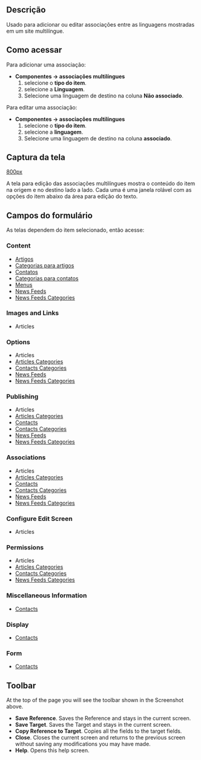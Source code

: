 <!-- Filename: Help4.x:Multilingual_Associations:_Edit / Display title: Ajuda4.x:Associações multilíngues: Editar -->

## Descrição

Usado para adicionar ou editar associações entre as linguagens mostradas
em um site multilíngue.

## Como acessar

Para adicionar uma associação:

- **Componentes → associações multilíngues**
  1.  selecione o **tipo do item**.
  2.  selecione a **Linguagem**.
  3.  Selecione uma linguagem de destino na coluna **Não associado**.

Para editar uma associação:

- **Componentes → associações multilíngues**
  1.  selecione o **tipo do item**.
  2.  selecione a **linguagem**.
  3.  Selecione uma linguagem de destino na coluna **associado**.

## Captura da tela

<a
href="https://docs.joomla.org/index.php?title=Special:Upload&amp;wpDestFile=Help-4x-Components-Assocations-Edit-screen-pt-br.png"
class="new"
title="File:Help-4x-Components-Assocations-Edit-screen-pt-br.png">800px</a>

A tela para edição das associações multilíngues mostra o conteúdo do
item na origem e no destino lado a lado. Cada uma é uma janela rolável
com as opções do item abaixo da área para edição do texto.

## Campos do formulário

As telas dependem do item selecionado, então acesse:

### Content

- [Artigos](https://docs.joomla.org/Help4.x:Articles:_Edit/pt-br#content "Help4.x:Articles: Edit/pt-br")
- [Categorias para
  artigos](https://docs.joomla.org/Help4.x:Articles:_Edit_Category/pt-br#content "Help4.x:Articles: Edit Category/pt-br")
- <a
  href="https://docs.joomla.org/index.php?title=Help4.x:Contacts:_Edit/pt-br&amp;action=edit&amp;redlink=1"
  class="new"
  title="Help4.x:Contacts: Edit/pt-br (page does not exist)">Contatos</a>
- <a
  href="https://docs.joomla.org/index.php?title=Help4.x:Contacts:_Edit_Category/pt-br&amp;action=edit&amp;redlink=1"
  class="new"
  title="Help4.x:Contacts: Edit Category/pt-br (page does not exist)">Categorias
  para contatos</a>
- [Menus](https://docs.joomla.org/Help4.x:Menus:_Items/en "Help4.x:Menus: Items/en")
- [News
  Feeds](https://docs.joomla.org/Help4.x:News_Feeds:_Edit/en#content "Help4.x:News Feeds: Edit/en")
- [News Feeds
  Categories](https://docs.joomla.org/Help4.x:News_Feeds:_Edit_Category/en#content "Help4.x:News Feeds: Edit Category/en")

### Images and Links

- Articles

### Options

- Articles
- [Articles
  Categories](https://docs.joomla.org/Help4.x:Articles:_Edit_Category/en#options "Help4.x:Articles: Edit Category/en")
- [Contacts
  Categories](https://docs.joomla.org/Help4.x:Contacts:_Edit_Category/en#options "Help4.x:Contacts: Edit Category/en")
- [News
  Feeds](https://docs.joomla.org/Help4.x:News_Feeds:_Edit/en#options "Help4.x:News Feeds: Edit/en")
- [News Feeds
  Categories](https://docs.joomla.org/Help4.x:News_Feeds:_Edit_Category/en#options "Help4.x:News Feeds: Edit Category/en")

### Publishing

- Articles
- [Articles
  Categories](https://docs.joomla.org/Help4.x:Articles:_Edit_Category/en#publishing "Help4.x:Articles: Edit Category/en")
- [Contacts](https://docs.joomla.org/Help4.x:Contacts:_Edit/en#publishing "Help4.x:Contacts: Edit/en")
- [Contacts
  Categories](https://docs.joomla.org/Help4.x:Contacts:_Edit_Category/en#publishing "Help4.x:Contacts: Edit Category/en")
- [News
  Feeds](https://docs.joomla.org/Help4.x:News_Feeds:_Edit/en#publishing "Help4.x:News Feeds: Edit/en")
- [News Feeds
  Categories](https://docs.joomla.org/Help4.x:News_Feeds:_Edit_Category/en#publishing "Help4.x:News Feeds: Edit Category/en")

### Associations

- Articles
- [Articles
  Categories](https://docs.joomla.org/Help4.x:Articles:_Edit_Category/en#associations "Help4.x:Articles: Edit Category/en")
- [Contacts](https://docs.joomla.org/Help4.x:Contacts:_Edit/en#associations "Help4.x:Contacts: Edit/en")
- [Contacts
  Categories](https://docs.joomla.org/Help4.x:Contacts:_Edit_Category/en#associations "Help4.x:Contacts: Edit Category/en")
- [News
  Feeds](https://docs.joomla.org/Help4.x:News_Feeds:_Edit/en#associations "Help4.x:News Feeds: Edit/en")
- [News Feeds
  Categories](https://docs.joomla.org/Help4.x:News_Feeds:_Edit_Category/en#associations "Help4.x:News Feeds: Edit Category/en")

### Configure Edit Screen

- Articles

### Permissions

- Articles
- [Articles
  Categories](https://docs.joomla.org/Help4.x:Articles:_Edit_Category/en#permissions "Help4.x:Articles: Edit Category/en")
- [Contacts
  Categories](https://docs.joomla.org/Help4.x:Contacts:_Edit_Category/en#permissions "Help4.x:Contacts: Edit Category/en")
- [News Feeds
  Categories](https://docs.joomla.org/Help4.x:News_Feeds:_Edit_Category/en#permissions "Help4.x:News Feeds: Edit Category/en")

### Miscellaneous Information

- [Contacts](https://docs.joomla.org/Help4.x:Contacts:_Edit/en#miscellaneousinformation "Help4.x:Contacts: Edit/en")

### Display

- [Contacts](https://docs.joomla.org/Help4.x:Contacts:_Edit/en#display "Help4.x:Contacts: Edit/en")

### Form

- [Contacts](https://docs.joomla.org/Help4.x:Contacts:_Edit/en#form "Help4.x:Contacts: Edit/en")

## Toolbar

At the top of the page you will see the toolbar shown in the
Screenshot above.

- **Save Reference**. Saves the Reference and stays in the current
  screen.
- **Save Target**. Saves the Target and stays in the current screen.
- **Copy Reference to Target**. Copies all the fields to the target
  fields.
- **Close**. Closes the current screen and returns to the previous
  screen without saving any modifications you may have made.
- **Help**. Opens this help screen.
